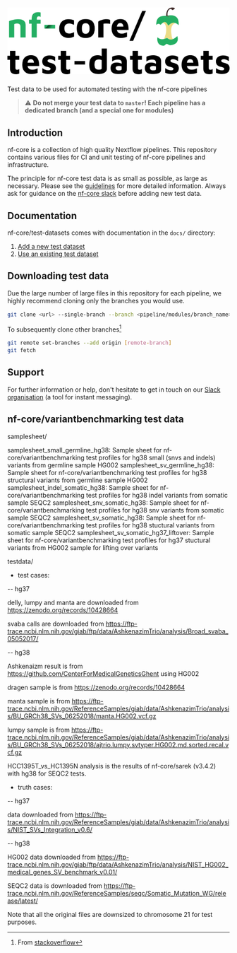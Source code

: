 # ![nfcore/test-datasets](docs/images/test-datasets_logo.png)
Test data to be used for automated testing with the nf-core pipelines

> ⚠️ **Do not merge your test data to `master`! Each pipeline has a dedicated branch (and a special one for modules)**

## Introduction

nf-core is a collection of high quality Nextflow pipelines. This repository contains various files for CI and unit testing of nf-core pipelines and infrastructure.

The principle for nf-core test data is as small as possible, as large as necessary. Please see the [guidelines](https://nf-co.re/docs/contributing/test_data_guidelines) for more detailed information. Always ask for guidance on the [nf-core slack](https://nf-co.re/join) before adding new test data.

## Documentation

nf-core/test-datasets comes with documentation in the `docs/` directory:

01. [Add a new  test dataset](https://github.com/nf-core/test-datasets/blob/master/docs/ADD_NEW_DATA.md)
02. [Use an existing test dataset](https://github.com/nf-core/test-datasets/blob/master/docs/USE_EXISTING_DATA.md)

## Downloading test data

Due the large number of large files in this repository for each pipeline, we highly recommend cloning only the branches you would use.

```bash
git clone <url> --single-branch --branch <pipeline/modules/branch_name>
```

To subsequently clone other branches[^1]

```bash
git remote set-branches --add origin [remote-branch]
git fetch
```

## Support

For further information or help, don't hesitate to get in touch on our [Slack organisation](https://nf-co.re/join/slack) (a tool for instant messaging).

[^1]: From [stackoverflow](https://stackoverflow.com/a/60846265/11502856)

## nf-core/variantbenchmarking test data

samplesheet/

samplesheet_small_germline_hg38: Sample sheet for nf-core/variantbenchmarking test profiles for hg38 small (snvs and indels) variants from germline sample HG002
samplesheet_sv_germline_hg38: Sample sheet for nf-core/variantbenchmarking test profiles for hg38 structural variants from germline sample HG002
samplesheet_indel_somatic_hg38: Sample sheet for nf-core/variantbenchmarking test profiles for hg38 indel variants from somatic sample SEQC2
samplesheet_snv_somatic_hg38: Sample sheet for nf-core/variantbenchmarking test profiles for hg38 snv variants from somatic sample SEQC2
samplesheet_sv_somatic_hg38: Sample sheet for nf-core/variantbenchmarking test profiles for hg38 stuctural variants from somatic sample SEQC2
samplesheet_sv_somatic_hg37_liftover: Sample sheet for nf-core/variantbenchmarking test profiles for hg37 stuctural variants from HG002 sample for lifting over variants


testdata/

- test cases: 

-- hg37 

delly, lumpy and manta are downloaded from https://zenodo.org/records/10428664 

svaba calls are downloaded from https://ftp-trace.ncbi.nlm.nih.gov/giab/ftp/data/AshkenazimTrio/analysis/Broad_svaba_05052017/ 

-- hg38

Ashkenaizm result is from https://github.com/CenterForMedicalGeneticsGhent using HG002

dragen sample is from https://zenodo.org/records/10428664 

manta sample is from https://ftp-trace.ncbi.nlm.nih.gov/ReferenceSamples/giab/data/AshkenazimTrio/analysis/BU_GRCh38_SVs_06252018/manta.HG002.vcf.gz

lumpy sample is from https://ftp-trace.ncbi.nlm.nih.gov/ReferenceSamples/giab/data/AshkenazimTrio/analysis/BU_GRCh38_SVs_06252018/ajtrio.lumpy.svtyper.HG002.md.sorted.recal.vcf.gz

HCC1395T_vs_HC1395N analysis is the results of nf-core/sarek (v3.4.2) with hg38 for SEQC2 tests.

- truth cases:

-- hg37 

data downloaded from https://ftp-trace.ncbi.nlm.nih.gov/ReferenceSamples/giab/data/AshkenazimTrio/analysis/NIST_SVs_Integration_v0.6/ 

-- hg38 

HG002 data downloaded from https://ftp-trace.ncbi.nlm.nih.gov/giab/ftp/data/AshkenazimTrio/analysis/NIST_HG002_medical_genes_SV_benchmark_v0.01/ 

SEQC2 data is downloaded from https://ftp-trace.ncbi.nlm.nih.gov/ReferenceSamples/seqc/Somatic_Mutation_WG/release/latest/

Note that all the original files are downsized to chromosome 21 for test purposes. 
